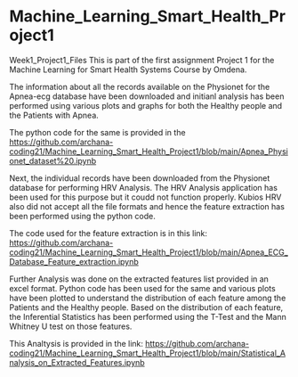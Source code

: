 # Machine_Learning_Smart_Health_Project1
Week1_Project1_Files
This is part of the first assignment Project 1 for the Machine Learning for Smart Health Systems Course by Omdena.

The information about all the records available on the Physionet for the Apnea-ecg database have been downloaded and initianl analysis has been performed using various plots and graphs for both the Healthy people and the Patients with Apnea.

The python code for the same is provided in the https://github.com/archana-coding21/Machine_Learning_Smart_Health_Project1/blob/main/Apnea_Physionet_dataset%20.ipynb

Next, the individual records have been downloaded from the Physionet database for performing HRV Analysis. The HRV Analysis application has been used for this purpose but it coudd not function properly. Kubios HRV also did not accept all the file formats and hence the feature extraction has been performed using the python code.

The code used for the feature extraction is in this link: 
https://github.com/archana-coding21/Machine_Learning_Smart_Health_Project1/blob/main/Apnea_ECG_Database_Feature_extraction.ipynb

Further Analysis was done on the extracted features list provided in an excel format. Python code has been used for the same and various plots have been plotted to understand the distribution of each feature among the Patients and the Healthy people. Based on the distribution of each feature, the Inferential Statistics has been performed using the T-Test and the Mann Whitney U test on those features.

This Analtysis is provided in the link: 
https://github.com/archana-coding21/Machine_Learning_Smart_Health_Project1/blob/main/Statistical_Analysis_on_Extracted_Features.ipynb
